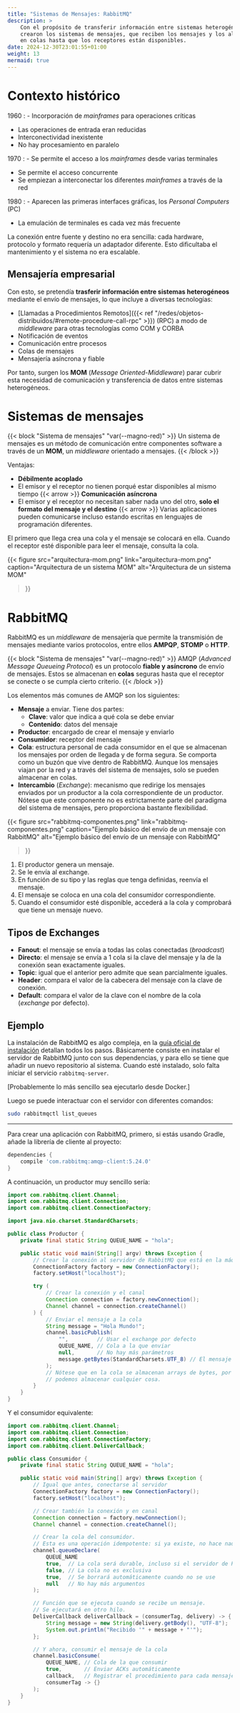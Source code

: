 ```yaml
---
title: "Sistemas de Mensajes: RabbitMQ"
description: >
    Con el propósito de transferir información entre sistemas heterogéneos, se
    crearon los sistemas de mensajes, que reciben los mensajes y los almacenan
    en colas hasta que los receptores están disponibles.
date: 2024-12-30T23:01:55+01:00
weight: 13
mermaid: true
---
```


# Contexto histórico

1960
: - Incorporación de _mainframes_ para operaciones críticas
  - Las operaciones de entrada eran reducidas
  - Interconectividad inexistente
  - No hay procesamiento en paralelo

1970
: - Se permite el acceso a los _mainframes_ desde varias terminales
  - Se permite el acceso concurrente
  - Se empiezan a interconectar los diferentes _mainframes_ a través de la red

1980
: - Aparecen las primeras interfaces gráficas, los _Personal Computers_ (PC)
  - La emulación de terminales es cada vez más frecuente

La conexión entre fuente y destino no era sencilla: cada hardware, protocolo
y formato requería un adaptador diferente. Esto dificultaba el mantenimiento
y el sistema no era escalable.

## Mensajería empresarial

Con esto, se pretendía **trasferir información entre sistemas heterogéneos**
mediante el envío de mensajes, lo que incluye a diversas tecnologías:

- [Llamadas a Procedimientos Remotos]({{< ref "/redes/objetos-distribuidos/#remote-procedure-call-rpc" >}})
  (RPC) a modo de _middleware_ para otras tecnologías como COM y CORBA
- Notificación de eventos
- Comunicación entre procesos
- Colas de mensajes
- Mensajería asíncrona y fiable

Por tanto, surgen los **MOM** (_Message Oriented-Middleware_) parar cubrir esta
necesidad de comunicación y transferencia de datos entre sistemas heterogéneos.

# Sistemas de mensajes

{{< block "Sistema de mensajes" "var(--magno-red)" >}}
Un sistema de mensajes es un método de comunicación entre componentes software
a través de un **MOM**, un _middleware_ orientado a mensajes.
{{< /block >}}

Ventajas:

- **Débilmente acoplado**
- El emisor y el receptor no tienen porqué estar disponibles al mismo tiempo
  {{< arrow >}} **Comunicación asíncrona**
- El emisor y el receptor no necesitan saber nada uno del otro, **solo el formato
  del mensaje y el destino** {{< arrow >}} Varias aplicaciones pueden comunicarse
  incluso estando escritas en lenguajes de programación diferentes.

El primero que llega crea una cola y el mensaje se colocará en ella. Cuando el
receptor esté disponible para leer el mensaje, consulta la cola.

{{<
    figure
    src="arquitectura-mom.png"
    link="arquitectura-mom.png"
    caption="Arquitectura de un sistema MOM"
    alt="Arquitectura de un sistema MOM"
>}}

# RabbitMQ

RabbitMQ es un _middleware_ de mensajería que permite la transmisión de mensajes
mediante varios protocolos, entre ellos **AMPQP**, **STOMP** o **HTTP**.

{{< block "Sistema de mensajes" "var(--magno-red)" >}}
AMQP (_Advanced Message Queueing Protocol_) es un protocolo **fiable
y asíncrono** de envío de mensajes. Estos se almacenan en **colas** seguras
hasta que el receptor se conecte o se cumpla cierto criterio.
{{< /block >}}

Los elementos más comunes de AMQP son los siguientes:

- **Mensaje** a enviar. Tiene dos partes:
    - **Clave**: valor que indica a qué cola se debe enviar
    - **Contenido**: datos del mensaje
- **Productor**: encargado de crear el mensaje y enviarlo
- **Consumidor**: receptor del mensaje
- **Cola**: estructura personal de cada consumidor en el que se almacenan los
  mensajes por orden de llegada y de forma segura. Se comporta como un buzón que
  vive dentro de RabbitMQ. Aunque los mensajes viajan por la red y a través del
  sistema de mensajes, solo se pueden almacenar en colas.
- **Intercambio** (_Exchange_): mecanismo que redirige los mensajes enviados por
  un productor a la cola correspondiente de un productor. Nótese que este
  componente no es estrictamente parte del paradigma del sistema de mensajes, pero
  proporciona bastante flexibilidad.

{{<
    figure
    src="rabbitmq-componentes.png"
    link="rabbitmq-componentes.png"
    caption="Ejemplo básico del envío de un mensaje con RabbitMQ"
    alt="Ejemplo básico del envío de un mensaje con RabbitMQ"
>}}

1. El productor genera un mensaje.
2. Se le envía al exchange.
3. En función de su tipo y las reglas que tenga definidas, reenvía el mensaje.
4. El mensaje se coloca en una cola del consumidor correspondiente.
5. Cuando el consumidor esté disponible, accederá a la cola y comprobará que
   tiene un mensaje nuevo.

## Tipos de Exchanges

- **Fanout**: el mensaje se envía a todas las colas conectadas (_broadcast_)
- **Directo**: el mensaje se envía a 1 cola si la clave del mensaje y la de la
  conexión sean exactamente iguales.
- **Topic**: igual que el anterior pero admite que sean parcialmente iguales.
- **Header**: compara el valor de la cabecera del mensaje con la clave de conexión.
- **Default**: compara el valor de la clave con el nombre de la cola (_exchange_ por defecto).

## Ejemplo

La instalación de RabbitMQ es algo compleja, en la [guía oficial de instalación]
detallan todos los pasos. Básicamente consiste en instalar el servidor de
RabbitMQ junto con sus dependencias, y para ello se tiene que añadir un nuevo
repositorio al sistema. Cuando esté instalado, solo falta iniciar el servicio
`rabbitmq-server`.

\[Probablemente lo más sencillo sea ejecutarlo desde Docker.\]

Luego se puede interactuar con el servidor con diferentes comandos:

```bash
sudo rabbitmqctl list_queues
```

-------

Para crear una aplicación con RabbitMQ, primero, si estás usando Gradle, añade
la librería de cliente al proyecto:

```groovy
dependencies {
    compile 'com.rabbitmq:amqp-client:5.24.0'
}
```

A continuación, un productor muy sencillo sería:

```java
import com.rabbitmq.client.Channel;
import com.rabbitmq.client.Connection;
import com.rabbitmq.client.ConnectionFactory;

import java.nio.charset.StandardCharsets;

public class Productor {
    private final static String QUEUE_NAME = "hola";

    public static void main(String[] argv) throws Exception {
        // Crear la conexión al servidor de RabbitMQ que está en la máquina local
        ConnectionFactory factory = new ConnectionFactory();
        factory.setHost("localhost");

        try (
            // Crear la conexión y el canal
            Connection connection = factory.newConnection();
            Channel channel = connection.createChannel()
        ) {
            // Enviar el mensaje a la cola
            String message = "Hola Mundo!";
            channel.basicPublish(
                "",         // Usar el exchange por defecto
                QUEUE_NAME, // Cola a la que enviar
                null,       // No hay más parámetros
                message.getBytes(StandardCharsets.UTF_8) // El mensaje que enviar
            );
            // Nótese que en la cola se almacenan arrays de bytes, por lo que
            // podemos almacenar cualquier cosa.
        }
    }
}
```

Y el consumidor equivalente:

```java
import com.rabbitmq.client.Channel;
import com.rabbitmq.client.Connection;
import com.rabbitmq.client.ConnectionFactory;
import com.rabbitmq.client.DeliverCallback;

public class Consumidor {
    private final static String QUEUE_NAME = "hola";

    public static void main(String[] argv) throws Exception {
        // Igual que antes, conectarse al servidor
        ConnectionFactory factory = new ConnectionFactory();
        factory.setHost("localhost");

        // Crear también la conexión y en canal
        Connection connection = factory.newConnection();
        Channel channel = connection.createChannel();

        // Crear la cola del consumidor.
        // Esta es una operación idempotente: si ya existe, no hace nada.
        channel.queueDeclare(
            QUEUE_NAME
            true,  // La cola será durable, incluso si el servidor de RabbitMQ cierra
            false, // La cola no es exclusiva
            true,  // Se borrará automáticamente cuando no se use
            null   // No hay más argumentos
        );

        // Función que se ejecuta cuando se recibe un mensaje.
        // Se ejecutará en otro hilo.
        DeliverCallback deliverCallback = (consumerTag, delivery) -> {
            String message = new String(delivery.getBody(), "UTF-8");
            System.out.println("Recibido '" + message + "'");
        };

        // Y ahora, consumir el mensaje de la cola
        channel.basicConsume(
            QUEUE_NAME, // Cola de la que consumir
            true,       // Enviar ACKs automáticamente
            callback,   // Registrar el procedimiento para cada mensaje
            consumerTag -> {}
        );
    }
}
```

[guía oficial de instalación]: https://www.rabbitmq.com/docs/download
